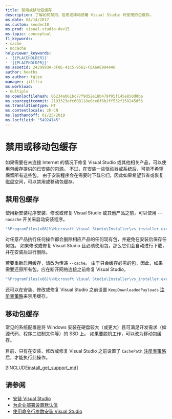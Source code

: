 ```yaml
---
title: 禁用或移动包缓存
description: 了解如何禁用、启用或移动部署 Visual Studio 时使用的包缓存。
ms.date: 04/14/2017
ms.custom: seodec18
ms.prod: visual-studio-dev15
ms.topic: conceptual
f1_keywords:
- cache
- nocache
helpviewer_keywords:
- '{{PLACEHOLDER}}'
- '{{PLACEHOLDER}}'
ms.assetid: 2429993A-3F0E-41C5-9562-FEA6AE994440
author: heaths
ms.author: tglee
manager: jillfra
ms.workload:
- multiple
ms.openlocfilehash: 06234ab61bc77f9d52e18b479f05f145e850d0ba
ms.sourcegitcommit: 2193323efc608118e0ce6f6b2ff532f158245d56
ms.translationtype: HT
ms.contentlocale: zh-CN
ms.lasthandoff: 01/25/2019
ms.locfileid: "54924145"
---
```

# <a name="disable-or-move-the-package-cache"></a>禁用或移动包缓存

如果需要在未连接 Internet 的情况下修复 Visual Studio 或其他相关产品，可以使用包缓存提供的已安装的包源。 不过，在安装一些驱动器或系统后，可能不希望保留所有这些包。
由于安装程序会在需要时下载它们，因此如果希望节省或恢复磁盘空间，可以禁用或移动包缓存。

## <a name="disable-the-package-cache"></a>禁用包缓存

使用新安装程序安装、修改或修复 Visual Studio 或其他产品之前，可以使用 `--nocache` 开关来启动安装程序。

```cmd
"%ProgramFiles(x86)%\Microsoft Visual Studio\Installer\vs_installer.exe" --nocache
```

对任意产品执行任何操作都会删除相应产品的任何现有包，并避免在安装后保存任何包。 如果修改或修复 Visual Studio 且必须使用包，那么它们会自动进行下载，并在安装后进行删除。

若要重新启用缓存，请改为传递 `--cache`。 由于只会缓存必需的包，因此，如果需要还原所有包，应在断开网络连接之前修复 Visual Studio。

```cmd
"%ProgramFiles(x86)%\Microsoft Visual Studio\Installer\vs_installer.exe" repair --passive --norestart --cache
```

还可以在安装、修改或修复 Visual Studio 之前设置 `KeepDownloadedPayloads` [注册表策略](set-defaults-for-enterprise-deployments.md)来禁用缓存。

## <a name="move-the-package-cache"></a>移动包缓存

常见的系统配置是将 Windows 安装在硬盘较大（或更大）且可满足开发需求（如源代码、程序二进制文件等）的 SSD 上。 如果要脱机工作，可以改为移动包缓存。

目前，只有在安装、修改或修复 Visual Studio 之前设置了 `CachePath` [注册表策略](set-defaults-for-enterprise-deployments.md)后，才能执行此操作。

[!INCLUDE[install_get_support_md](includes/install_get_support_md.md)]

## <a name="see-also"></a>请参阅

* [安装 Visual Studio](install-visual-studio.md)
* [为企业部署设置默认值](set-defaults-for-enterprise-deployments.md)
* [使用命令行参数安装 Visual Studio](use-command-line-parameters-to-install-visual-studio.md)
